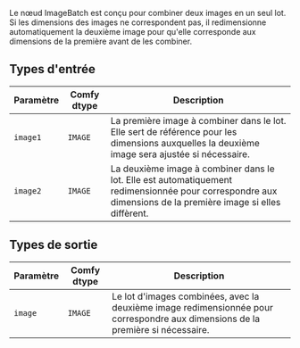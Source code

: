 Le nœud ImageBatch est conçu pour combiner deux images en un seul lot. Si les dimensions des images ne correspondent pas, il redimensionne automatiquement la deuxième image pour qu'elle corresponde aux dimensions de la première avant de les combiner.

## Types d'entrée

| Paramètre | Comfy dtype | Description |
|-----------|-------------|-------------|
| `image1`  | `IMAGE`     | La première image à combiner dans le lot. Elle sert de référence pour les dimensions auxquelles la deuxième image sera ajustée si nécessaire. |
| `image2`  | `IMAGE`     | La deuxième image à combiner dans le lot. Elle est automatiquement redimensionnée pour correspondre aux dimensions de la première image si elles diffèrent. |

## Types de sortie

| Paramètre | Comfy dtype | Description |
|-----------|-------------|-------------|
| `image`   | `IMAGE`     | Le lot d'images combinées, avec la deuxième image redimensionnée pour correspondre aux dimensions de la première si nécessaire. |